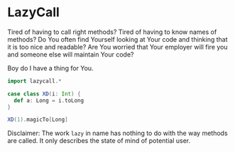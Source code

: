 # LazyCall

Tired of having to call right methods? Tired of having to know names of methods?
Do You often find Yourself looking at Your code and thinking that it is too nice and readable?
Are You worried that Your employer will fire you and someone else will maintain Your code?

Boy do I have a thing for You.

```scala
import lazycall.*

case class XD(i: Int) {
  def a: Long = i.toLong
}

XD(1).magicTo[Long]
```

Disclaimer: The work `lazy` in name has nothing to do with the way methods are called. It only describes the state of mind of potential user.

